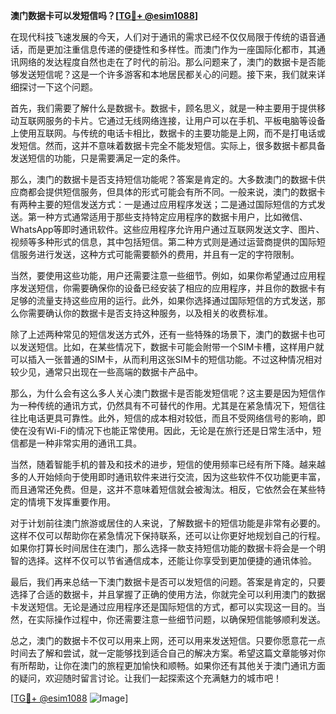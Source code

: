 **澳门数据卡可以发短信吗？[[TG💪+ @esim1088](https://t.me/s/esim1088)]**

在现代科技飞速发展的今天，人们对于通讯的需求已经不仅仅局限于传统的语音通话，而是更加注重信息传递的便捷性和多样性。而澳门作为一座国际化都市，其通讯网络的发达程度自然也走在了时代的前沿。那么问题来了，澳门的数据卡是否能够发送短信呢？这是一个许多游客和本地居民都关心的问题。接下来，我们就来详细探讨一下这个问题。

首先，我们需要了解什么是数据卡。数据卡，顾名思义，就是一种主要用于提供移动互联网服务的卡片。它通过无线网络连接，让用户可以在手机、平板电脑等设备上使用互联网。与传统的电话卡相比，数据卡的主要功能是上网，而不是打电话或发短信。然而，这并不意味着数据卡完全不能发短信。实际上，很多数据卡都具备发送短信的功能，只是需要满足一定的条件。

那么，澳门的数据卡是否支持短信功能呢？答案是肯定的。大多数澳门的数据卡供应商都会提供短信服务，但具体的形式可能会有所不同。一般来说，澳门的数据卡有两种主要的短信发送方式：一是通过应用程序发送；二是通过国际短信的方式发送。第一种方式通常适用于那些支持特定应用程序的数据卡用户，比如微信、WhatsApp等即时通讯软件。这些应用程序允许用户通过互联网发送文字、图片、视频等多种形式的信息，其中包括短信。第二种方式则是通过运营商提供的国际短信服务进行发送，这种方式可能需要额外的费用，并且有一定的字符限制。

当然，要使用这些功能，用户还需要注意一些细节。例如，如果你希望通过应用程序发送短信，你需要确保你的设备已经安装了相应的应用程序，并且你的数据卡有足够的流量支持这些应用的运行。此外，如果你选择通过国际短信的方式发送，那么你需要确认你的数据卡是否支持这种服务，以及相关的收费标准。

除了上述两种常见的短信发送方式外，还有一些特殊的场景下，澳门的数据卡也可以发送短信。比如，在某些情况下，数据卡可能会附带一个SIM卡槽，这样用户就可以插入一张普通的SIM卡，从而利用这张SIM卡的短信功能。不过这种情况相对较少见，通常只出现在一些高端的数据卡产品中。

那么，为什么会有这么多人关心澳门数据卡是否能发短信呢？这主要是因为短信作为一种传统的通讯方式，仍然具有不可替代的作用。尤其是在紧急情况下，短信往往比电话更具可靠性。此外，短信的成本相对较低，而且不受网络信号的影响，即使在没有Wi-Fi的情况下也能正常使用。因此，无论是在旅行还是日常生活中，短信都是一种非常实用的通讯工具。

当然，随着智能手机的普及和技术的进步，短信的使用频率已经有所下降。越来越多的人开始倾向于使用即时通讯软件来进行交流，因为这些软件不仅功能更丰富，而且通常还免费。但是，这并不意味着短信就会被淘汰。相反，它依然会在某些特定的情境下发挥重要作用。

对于计划前往澳门旅游或居住的人来说，了解数据卡的短信功能是非常有必要的。这样不仅可以帮助你在紧急情况下保持联系，还可以让你更好地规划自己的行程。如果你打算长时间居住在澳门，那么选择一款支持短信功能的数据卡将会是一个明智的选择。这样不仅可以节省通信成本，还能让你享受到更加便捷的通讯体验。

最后，我们再来总结一下澳门数据卡是否可以发短信的问题。答案是肯定的，只要选择了合适的数据卡，并且掌握了正确的使用方法，你就完全可以利用澳门的数据卡发送短信。无论是通过应用程序还是国际短信的方式，都可以实现这一目的。当然，在实际操作过程中，你还需要注意一些细节问题，以确保短信能够顺利发送。

总之，澳门的数据卡不仅可以用来上网，还可以用来发送短信。只要你愿意花一点时间去了解和尝试，就一定能够找到适合自己的解决方案。希望这篇文章能够对你有所帮助，让你在澳门的旅程更加愉快和顺畅。如果你还有其他关于澳门通讯方面的疑问，欢迎随时留言讨论。让我们一起探索这个充满魅力的城市吧！

[[TG💪+ @esim1088](https://t.me/s/esim1088) ![Image](https://i.postimg.cc/4NQfJmqS/Snipaste-2025-05-13-00-14-12.png)]